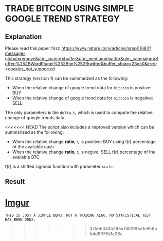 # TRADE BITCOIN USING SIMPLE GOOGLE TREND STRATEGY

## Explanation
Please read this paper first: https://www.nature.com/articles/srep01684?message-global=remove&utm_source=buffer&utm_medium=twitter&utm_campaign=Buffer:%252BWardPlunet%252Bon%252Btwitter&buffer_share=23ec0&error=cookies_not_supported

This strategy (version 1) can be summarized as the following:

* When the relative change of google trend data for `bitcoin` is positive: BUY
* When the relative change of google trend data for `bitcoin` is negative: SELL

The only parameters is the `delta_t`, which is used to compute the relative change of google trends data.

<<<<<<< HEAD
The script also includes a improved version which can be summarized as the following:

* When the relative change **ratio**, r, is positive: BUY using f(r) percentage of the available cash
* When the relative change **ratio**, r, is negive: SELL f(r) percentage of the available BTC

f(r) is a shifted sigmoid function with parameter `scale`.

## Result
[Imgur](https://i.imgur.com/Y7sUq96.png)
=======
```
THIS IS JUST A SIMPLE DEMO. NOT A TRADING ALGO. NO STATISTICAL TEST HAS BEEN DONE.
```

>>>>>>> 375e6343b28ea7d929fbe1e958bb4d6976d1a06c
